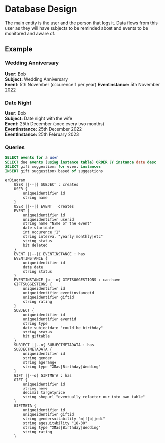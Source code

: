 # Database Design

The main entity is the user and the person that logs it. Data flows from this user as they will have subjects to be reminded about and events to be monitored and aware of.

## Example

### Wedding Anniversary

**User:** Bob  
**Subject:** Wedding Anniversary  
**Event:** 5th November (occurence 1 per year) 
**EventInstance:** 5th November 2022

### Date Night

**User:** Bob  
**Subject:** Date night with the wife  
**Event:** 25th December (once every two months)  
**EventInstance:** 25th December 2022  
**EventInstance:** 25th February 2023  

### Queries

```sql
SELECT events for a user
SELECT due events (using instance table) ORDER BY instance date desc
SELECT gift suggestions for event instances
INSERT gift suggestions based of suggestions
```

```mermaid
erDiagram
    USER ||--|{ SUBJECT : creates
    USER {
        uniqueidentifier id
        string name
    }
    USER ||--|{ EVENT : creates
    EVENT {
        uniqueidentifier id
        uniqueidentifier userid
        string name "Name of the event"
        date startdate
        int occurence "1"
        string interval "yearly|monthly|etc"
        string status
        bit deleted
    }
    EVENT ||--|{ EVENTINSTANCE : has
    EVENTINSTANCE {
        uniqueidentifier id
        date date
        string status
    }
    EVENTINSTANCE |o --o{ GIFTSUGGESTIONS : can-have
    GIFTSUGGESTIONS {
        uniqueidentifier id
        uniqueidentifier eventinstanceid
        uniqueidentifier giftid
        string rating
    }
    SUBJECT {
        uniqueidentifier id
        uniqueidentifier eventid
        string type
        date subjectdate "could be birthday"
        string status
        bit giftable
    }
    SUBJECT ||--o{ SUBJECTMETADATA : has
    SUBJECTMETADATA {
        uniqueidentifier id
        string gender
        string agerange
        string type "XMas|Birthday|Wedding"
    }
    GIFT ||--o{ GIFTMETA : has
    GIFT {
        uniqueidentifier id
        string name
        decimal targetprice
        string shopurl "eventually refactor our into own table"
    }
    GIFTMETA {
        uniqueidentifier id
        uniqueidentifier giftid
        string gendersuitability "m|f|b|jedi"
        string agesuitability "18-30"
        string type "XMas|Birthday|Wedding"
        string rating
    }
```
